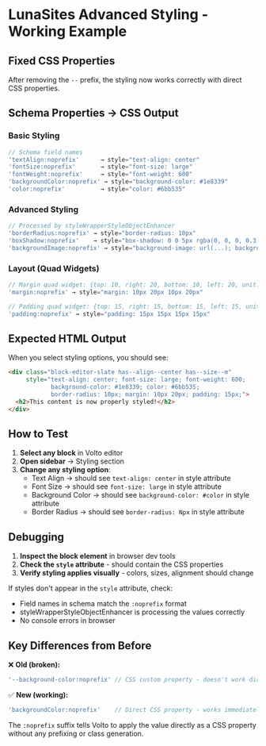 # LunaSites Advanced Styling - Working Example

## Fixed CSS Properties

After removing the `--` prefix, the styling now works correctly with direct CSS properties.

## Schema Properties → CSS Output

### Basic Styling
```javascript
// Schema field names
'textAlign:noprefix'      → style="text-align: center"
'fontSize:noprefix'       → style="font-size: large"
'fontWeight:noprefix'     → style="font-weight: 600"
'backgroundColor:noprefix' → style="background-color: #1e8339"
'color:noprefix'          → style="color: #6bb535"
```

### Advanced Styling
```javascript
// Processed by styleWrapperStyleObjectEnhancer
'borderRadius:noprefix' → style="border-radius: 10px"
'boxShadow:noprefix'    → style="box-shadow: 0 0 5px rgba(0, 0, 0, 0.3)"
'backgroundImage:noprefix' → style="background-image: url(...); background-size: cover"
```

### Layout (Quad Widgets)
```javascript
// Margin quad widget: {top: 10, right: 20, bottom: 10, left: 20, unit: 'px'}
'margin:noprefix' → style="margin: 10px 20px 10px 20px"

// Padding quad widget: {top: 15, right: 15, bottom: 15, left: 15, unit: 'px'}
'padding:noprefix' → style="padding: 15px 15px 15px 15px"
```

## Expected HTML Output

When you select styling options, you should see:

```html
<div class="block-editor-slate has--align--center has--size--m" 
     style="text-align: center; font-size: large; font-weight: 600; 
            background-color: #1e8339; color: #6bb535; 
            border-radius: 10px; margin: 10px 20px; padding: 15px;">
  <h2>This content is now properly styled!</h2>
</div>
```

## How to Test

1. **Select any block** in Volto editor
2. **Open sidebar** → Styling section  
3. **Change any styling option**:
   - Text Align → should see `text-align: center` in style attribute
   - Font Size → should see `font-size: large` in style attribute
   - Background Color → should see `background-color: #color` in style attribute
   - Border Radius → should see `border-radius: Npx` in style attribute

## Debugging

1. **Inspect the block element** in browser dev tools
2. **Check the `style` attribute** - should contain the CSS properties
3. **Verify styling applies visually** - colors, sizes, alignment should change

If styles don't appear in the `style` attribute, check:
- Field names in schema match the `:noprefix` format
- styleWrapperStyleObjectEnhancer is processing the values correctly
- No console errors in browser

## Key Differences from Before

❌ **Old (broken):**
```javascript
'--background-color:noprefix' // CSS custom property - doesn't work directly
```

✅ **New (working):**
```javascript  
'backgroundColor:noprefix'    // Direct CSS property - works immediately
```

The `:noprefix` suffix tells Volto to apply the value directly as a CSS property without any prefixing or class generation.